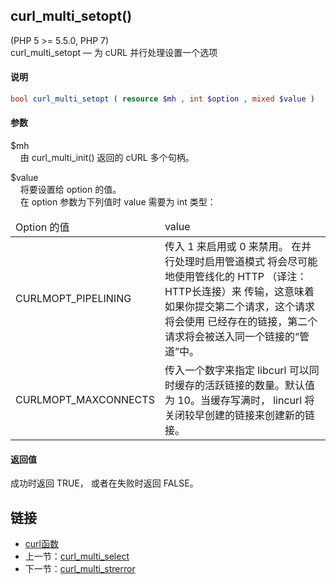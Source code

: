 
## curl_multi_setopt()
(PHP 5 >= 5.5.0, PHP 7)  
curl_multi_setopt — 为 cURL 并行处理设置一个选项

#### 说明  
```php
bool curl_multi_setopt ( resource $mh , int $option , mixed $value )
```

#### 参数   
$mh  
&nbsp;&nbsp;&nbsp;&nbsp;由 curl_multi_init() 返回的 cURL 多个句柄。  

$value  
&nbsp;&nbsp;&nbsp;&nbsp;将要设置给 option 的值。  
&nbsp;&nbsp;&nbsp;&nbsp;在 option 参数为下列值时 value 需要为 int 类型：
<table>
    <thead><tr><td>Option 的值</td><td>value </td></tr></thead>
    <tbody>
        <tr>
            <td>CURLMOPT_PIPELINING</td>
            <td>传入 1 来启用或 0 来禁用。 在并行处理时启用管道模式 将会尽可能地使用管线化的 HTTP （译注：HTTP长连接）来 传输，这意味着如果你提交第二个请求，这个请求将会使用 已经存在的链接，第二个请求将会被送入同一个链接的“管 道”中。</td>
        </tr>
        <tr>
            <td>CURLMOPT_MAXCONNECTS</td>
            <td>传入一个数字来指定 libcurl 可以同时缓存的活跃链接的数量。默认值为 10。当缓存写满时， lincurl 将关闭较早创建的链接来创建新的链接。</td>
        </tr>
    </tbody>
</table>

#### 返回值
成功时返回 TRUE， 或者在失败时返回 FALSE。  

## 链接

- [curl函数](directory.md)
- 上一节：[curl_multi_select](curl_multi_select.md)
- 下一节：[curl_multi_strerror](curl_multi_strerror.md)
